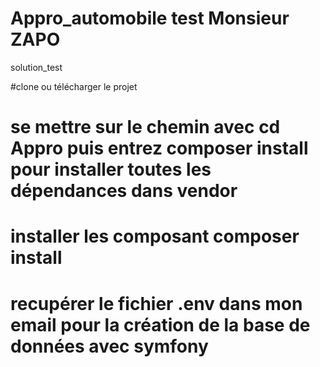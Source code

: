 # Appro_automobile  test Monsieur ZAPO 
solution_test

#clone ou télécharger le projet 
# se mettre sur le chemin avec cd Appro puis entrez composer install pour installer toutes les dépendances dans vendor
# installer les composant composer install
# recupérer le fichier .env dans mon email pour la création de la base de données avec symfony 
